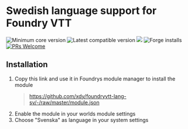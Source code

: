 # Swedish language support for Foundry VTT
<img title="Minimum core version" src="https://img.shields.io/badge/dynamic/json?url=https://raw.githubusercontent.com/xdy/foundryvtt-lang-sv/master/module.json&label=core&query=minimumCoreVersion&suffix=%2B&style=flat-square&color=important"> <img title="Latest compatible version" src="https://img.shields.io/badge/dynamic/json?url=https://raw.githubusercontent.com/xdy/foundryvtt-lang-sv/master/module.json&label=compatible&query=compatibleCoreVersion&style=flat-square&color=important"> <img src="https://img.shields.io/badge/dynamic/json?url=https://raw.githubusercontent.com/xdy/foundryvtt-lang-sv/master/module.json&label=version&query=version&style=flat-square&color=success"> ![Forge installs](https://img.shields.io/badge/dynamic/json?label=Forge%20Installs&query=package.installs&suffix=%25&url=https%3A%2F%2Fforge-vtt.com%2Fapi%2Fbazaar%2Fpackage%2Flang-sv) [![PRs Welcome](https://img.shields.io/badge/PRs-welcome-brightgreen.svg?style=flat-square)](http://makeapullrequest.com)


## Installation

1. Copy this link and use it in Foundrys module manager to install the module
    > https://github.com/xdy/foundryvtt-lang-sv/-/raw/master/module.json
2. Enable the module in your worlds module settings
3. Choose "Svenska" as language in your system settings
